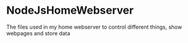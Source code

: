 # NodeJsHomeWebserver
The files used in my home webserver to control different things, show webpages and store data
